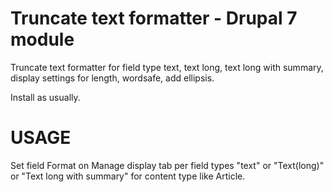Truncate text formatter - Drupal 7 module
=========================================

Truncate text formatter for field type text, text long, text long with summary, display settings for length, wordsafe, add ellipsis.

Install as usually.

USAGE
=====
Set field Format on Manage display tab per field types "text" or "Text(long)" or "Text long with summary" for content type like Article.
